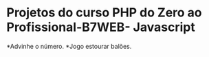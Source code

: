 # Projetos do curso PHP do Zero ao Profissional-B7WEB- Javascript
*Advinhe o número.
*Jogo estourar balões.

